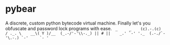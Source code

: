 # pybear
A discrete, custom python bytecode virtual machine. Finally let's you obfuscate and password lock programs with ease.
``
   _     _   
  (c).-.(c)  
   / ._. \   
 __\( Y )/__ 
(_.-/'-'\\-._)
   || # ||   
 _.' `-' '._ 
(.-./`-'\.-.)
 `-'     `- '``

